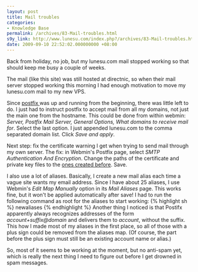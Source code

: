 ```yaml
---
layout: post
title: Mail troubles
categories:
- Knowledge Base
permalink: /archives/83-Mail-troubles.html
s9y_link: http://www.lunesu.com/index.php?/archives/83-Mail-troubles.html
date: 2009-09-10 22:52:02.000000000 +08:00
---
```

Back from holiday, no job, but my lunesu.com mail stopped working so that should keep me busy a couple of weeks.

The mail (like this site) was still hosted at directnic, so when their mail server stopped working this morning I had enough motivation to move my lunesu.com mail to my new VPS.

Since <a href="http://www.postfix.org/" title="The Postfix mail server">postfix </a>was up and running from the beginning, there was little left to do. I just had to instruct postfix to accept mail from all my domains, not just the main one from the hostname. This could be done from within webmin: <em>Server, Postfix Mail Server, General Options, What domains to receive mail for</em>. Select the last option. I just appended lunesu.com to the comma separated domain list. Click <em>Save and apply</em>.

Next step: fix the certificate warning I get when trying to send mail through my own server. The fix: in Webmin's Postfix page, select <em>SMTP Authentication And Encryption</em>. Change the paths of the certificate and private key files to the <a href="http://lunesu.com/index.php?/archives/80-Creating-my-own-keys.html" title="Creating my own keys">ones created before</a>. Save.

I also use a lot of aliases. Basically, I create a new mail alias each time a vague site wants my email address. Since I have about 25 aliases, I use Webmin's <em>Edit Map Manually</em> option in its <em>Mail Aliases</em> page. This works fine, but it won't be applied automatically after save! I had to run the following command as root for the aliases to start working:
{% highlight sh %}
newaliases
{% endhighlight %}
Another thing I noticed is that Postifx apparently always recognizes addresses of the form <em>account+suffix@domain</em> and delivers them to <em>account</em>, without the suffix. This how I made most of my aliases in the first place, so all of those with a plus sign could be removed from the aliases map. (Of course, the part before the plus sign must still be an existing account name or alias.)

So, most of it seems to be working at the moment, but no anti-spam yet, which is really the next thing I need to figure out before I get drowned in spam messages.
